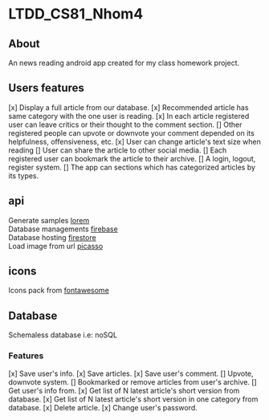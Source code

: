 # LTDD_CS81_Nhom4

## About
An news reading android app created for my class homework project. <br>

## Users features
 [x] Display a full article from our database.
 [x] Recommended article has same category with the one user is reading.
 [x] In each article registered user can leave critics or their thought to the comment section.
 [] Other registered people can upvote or downvote your comment depended on its helpfulness, offensiveness, etc.
 [x] User can change article's text size when reading
 [] User can share the article to other social media.
 [] Each registered user can bookmark the article to their archive.
 [] A login, logout, register system.
 []  The app can sections which has categorized articles by its types.

## api
Generate samples [lorem](https://github.com/mdeanda/lorem) <br>
Database managements [firebase](https://firebase.google.com/) <br>
Database hosting [firestore](https://firebase.google.com/docs/firestore) <br>
Load image from url [picasso](https://github.com/square/picasso) <br>

## icons
Icons pack from [fontawesome](https://fontawesome.com/) <br>  

## Database
Schemaless database i.e: noSQL
### Features
 [x] Save user's info.
 [x] Save articles.
 [x] Save user's comment.
 [] Upvote, downvote system.
 [] Bookmarked or remove articles from user's archive.
 [] Get user's info from.
 [x] Get list of N latest article's short version from database.
 [x] Get list of N latest article's short version in one category from database.
 [x] Delete article.
 [x] Change user's password.
